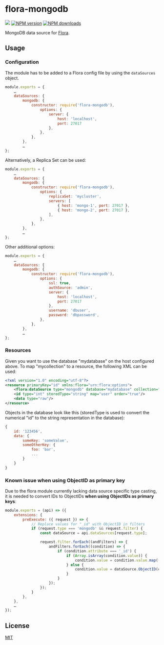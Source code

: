 # flora-mongodb

![](https://github.com/godmodelabs/flora-mongodb/workflows/ci/badge.svg)
[![NPM version](https://img.shields.io/npm/v/flora-mongodb.svg?style=flat)](https://www.npmjs.com/package/flora-mongodb)
[![NPM downloads](https://img.shields.io/npm/dm/flora-mongodb.svg?style=flat)](https://www.npmjs.com/package/flora-mongodb)

MongoDB data source for [Flora](https://github.com/godmodelabs/flora).

## Usage

### Configuration

The module has to be added to a Flora config file by using the `dataSources` object.

```js
module.exports = {
    …
    dataSources: {
        mongodb: {
            constructor: require('flora-mongodb'),
                options: {
                    server: {
                        host: 'localhost',
                        port: 27017
                    },
                },
            },
        },
        …
};
```

Alternatively, a Replica Set can be used:

```js
module.exports = {
    …
    dataSources: {
        mongodb: {
            constructor: require('flora-mongodb'),
                options: {
                    replicaSet: 'mycluster',
                    servers: [
                        { host: 'mongo-1', port: 27017 },
                        { host: 'mongo-2', port: 27017 },
                    ],
                },
            },
        },
        …
};
```

Other additional options:

```js
module.exports = {
    …
    dataSources: {
        mongodb: {
            constructor: require('flora-mongodb'),
                options: {
                    ssl: true,
                    authSource: 'admin',
                    server: {
                        host: 'localhost',
                        port: 27017
                    },
                    username: 'dbuser',
                    password: 'dbpassword',
                },
            },
        },
        …
};
```

### Resources

Given you want to use the database "mydatabase" on the host configured above. To map "mycollection" to a resource, the following XML can be used:

```xml
<?xml version="1.0" encoding="utf-8"?>
<resource primaryKey="id" xmlns:flora="urn:flora:options">
    <flora:dataSource type="mongodb" database="mydatabase" collection="mycollection"/>
    <id type="int" storedType="string" map="user" order="true"/>
    <data type="raw"/>
</resource>
```

Objects in the database look like this (storedType is used to convert the numerical "id" to the string representation in the database):

```js
{
    id: '123456',
    data: {
        someKey: 'someValue',
        someOtherKey: {
            foo: 'bar',
            ...
        }
    }
}
```

### Known issue when using ObjectID as primary key

Due to the flora module currently lacking data source specific type casting, it is needed to convert IDs to ObjectIDs **when using ObjectIDs as primary keys**:

```js
module.exports = (api) => ({
    extensions: {
        preExecute: ({ request }) => {
            // Replace values for "_id" with ObjectID in filters
            if (request.type === 'mongodb' && request.filter) {
                const dataSource = api.dataSources[request.type];

                request.filter.forEach((andFilters) => {
                    andFilters.forEach((condition) => {
                        if (condition.attribute === '_id') {
                            if (Array.isArray(condition.value)) {
                                condition.value = condition.value.map((value) => dataSource.ObjectID(value));
                            } else {
                                condition.value = dataSource.ObjectID(condition.value);
                            }
                        }
                    });
                });
            }
        },
    },
    …
});
```




## License

[MIT](LICENSE)
